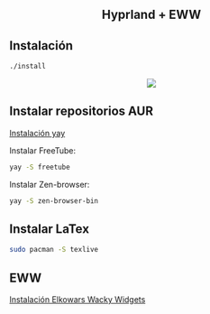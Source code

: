 <h2 align="center"> Hyprland + EWW </h2>


## Instalación 
```sh
./install
```

<p align="center">
  <img src="suport_readme/eww.gif">
</p>


## Instalar repositorios AUR

[Instalación yay](https://itsfoss.com/install-yay-arch-linux/)

Instalar FreeTube:
```sh
yay -S freetube
```
Instalar Zen-browser:
```sh
yay -S zen-browser-bin
```

## Instalar LaTex
```sh
sudo pacman -S texlive
```

## EWW
[Instalación Elkowars Wacky Widgets](https://elkowar.github.io/eww/)



